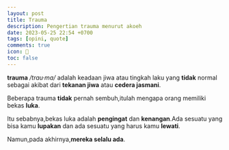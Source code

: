 ```yaml
---
layout: post
title: Trauma
description: Pengertian trauma menurut akoeh
date: 2023-05-25 22:54 +0700
tags: [opini, quote] 
comments: true
icon: 🤡
toc: false 
---
```


**trauma** */trau·ma/* adalah keadaan jiwa atau tingkah laku yang **tidak** normal sebagai akibat dari **tekanan jiwa** atau **cedera jasmani**.

Beberapa trauma **tidak** pernah sembuh,itulah mengapa orang memiliki bekas **luka**. 

Itu sebabnya,bekas luka adalah **pengingat** dan **kenangan**.Ada sesuatu yang bisa kamu **lupakan** dan ada sesuatu yang harus kamu **lewati**.

Namun,pada akhirnya,**mereka selalu ada**.